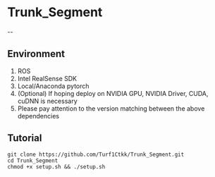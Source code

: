 # Trunk_Segment
--
## Environment
1. ROS
2. Intel RealSense SDK
3. Local/Anaconda pytorch
4. (Optional) If hoping deploy on NVIDIA GPU, NVIDIA Driver, CUDA, cuDNN is necessary
5. Please pay attention to the version matching between the above dependencies

## Tutorial
```
git clone https://github.com/Turf1Ctkk/Trunk_Segment.git
cd Trunk_Segment
chmod +x setup.sh && ./setup.sh
```
